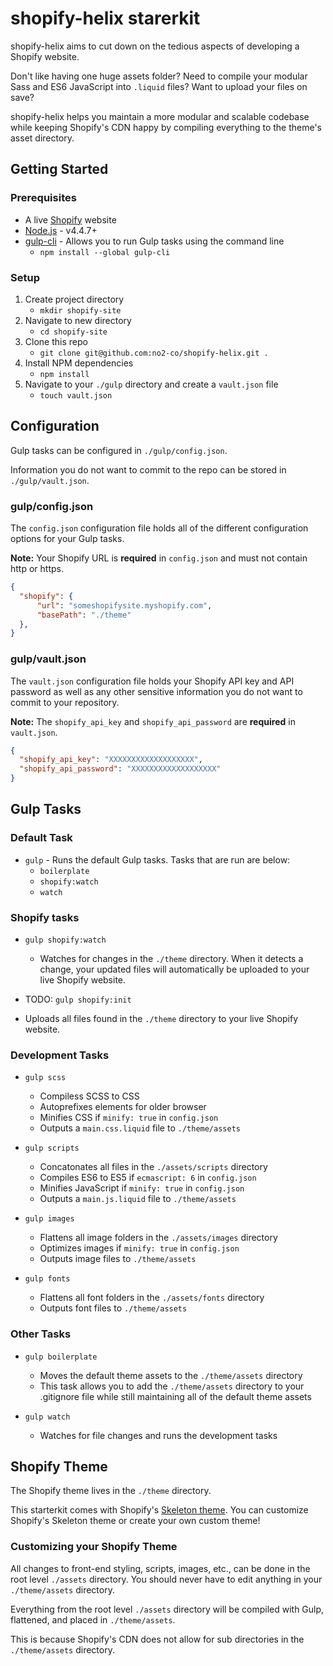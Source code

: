 # shopify-helix starerkit

shopify-helix aims to cut down on the tedious aspects of developing a Shopify website.

Don't like having one huge assets folder? Need to compile your modular Sass and ES6 JavaScript into `.liquid` files? Want to upload your files on save?

shopify-helix helps you maintain a more modular and scalable codebase while keeping Shopify's CDN happy by compiling everything to the theme's asset directory.

## Getting Started

### Prerequisites

- A live [Shopify](https://www.shopify.com/) website
- [Node.js](https://nodejs.org/en/) - v4.4.7+
- [gulp-cli](https://github.com/gulpjs/gulp-cli) - Allows you to run Gulp tasks using the command line
    - `npm install --global gulp-cli`

### Setup

1. Create project directory
    - `mkdir shopify-site`
2. Navigate to new directory
    - `cd shopify-site`
3. Clone this repo
    - `git clone git@github.com:no2-co/shopify-helix.git .`
4. Install NPM dependencies
    - `npm install`
5. Navigate to your `./gulp` directory and create a `vault.json` file
    - `touch vault.json`

## Configuration

Gulp tasks can be configured in `./gulp/config.json`.

Information you do not want to commit to the repo can be stored in `./gulp/vault.json`.

### gulp/config.json

The `config.json` configuration file holds all of the different configuration options for your Gulp tasks.

**Note:** Your Shopify URL is **required** in `config.json` and must not contain http or https.

```json
{
  "shopify": {
      "url": "someshopifysite.myshopify.com",
      "basePath": "./theme"
  },
}
```

### gulp/vault.json

The `vault.json` configuration file holds your Shopify API key and API password as well as any other sensitive information you do not want to commit to your repository.

**Note:** The `shopify_api_key` and `shopify_api_password` are **required** in `vault.json`.

```json
{
  "shopify_api_key": "XXXXXXXXXXXXXXXXXXX",
  "shopify_api_password": "XXXXXXXXXXXXXXXXXXX"
}
```

## Gulp Tasks

### Default Task

- `gulp` - Runs the default Gulp tasks. Tasks that are run are below:
  - `boilerplate`
  - `shopify:watch`
  - `watch`

### Shopify tasks

- `gulp shopify:watch`
  - Watches for changes in the `./theme` directory. When it detects a change, your updated files will automatically be uploaded to your live Shopify website.


-  TODO: `gulp shopify:init`
  - Uploads all files found in the `./theme` directory to your live Shopify website.

### Development Tasks

- `gulp scss`
  - Compiless SCSS to CSS
  - Autoprefixes elements for older browser
  - Minifies CSS if `minify: true` in `config.json`
  - Outputs a `main.css.liquid` file to `./theme/assets`

- `gulp scripts`
  - Concatonates all files in the `./assets/scripts` directory
  - Compiles ES6 to ES5 if `ecmascript: 6` in `config.json`
  - Minifies JavaScript if `minify: true` in `config.json`
  - Outputs a `main.js.liquid` file to `./theme/assets`

- `gulp images`
  - Flattens all image folders in the `./assets/images` directory
  - Optimizes images if `minify: true` in `config.json`
  - Outputs image files to `./theme/assets`

- `gulp fonts`
  - Flattens all font folders in the `./assets/fonts` directory
  - Outputs font files to `./theme/assets`

### Other Tasks

- `gulp boilerplate`
  - Moves the default theme assets to the `./theme/assets` directory
  - This task allows you to add the `./theme/assets` directory to your .gitignore file while still maintaining all of the default theme assets

- `gulp watch`
  - Watches for file changes and runs the development tasks

## Shopify Theme

The Shopify theme lives in the `./theme` directory.

This starterkit comes with Shopify's [Skeleton theme](https://github.com/Shopify/skeleton-theme). You can customize Shopify's Skeleton theme or create your own custom theme!

### Customizing your Shopify Theme

All changes to front-end styling, scripts, images, etc., can be done in the root level `./assets` directory. You should never have to edit anything in your `./theme/assets` directory.

Everything from the root level `./assets` directory will be compiled with Gulp, flattened, and placed in `./theme/assets`.

This is because Shopify's CDN does not allow for sub directories in the `./theme/assets` directory.
